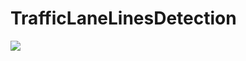 # TrafficLaneLinesDetection
![](https://github.com/duyndh/SimpleTrafficLaneLinesDetection/blob/master/demo.png)
